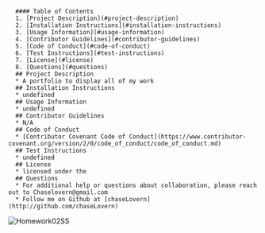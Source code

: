       #### Table of Contents
      1. [Project Description](#project-description)
      2. [Installation Instructions](#installation-instructions)
      3. [Usage Information](#usage-information)
      4. [Contributor Guidelines](#contributor-guidelines)
      5. [Code of Conduct](#code-of-conduct)
      6. [Test Instructions](#test-instructions)
      7. [License](#license)
      8. [Questions](#questions)
      ## Project Description
      * A portfolio to display all of my work
      ## Installation Instructions
      * undefined
      ## Usage Information
      * undefined
      ## Contributor Guidelines
      * N/A
      ## Code of Conduct
      * [Contributor Covenant Code of Conduct](https://www.contributor-covenant.org/version/2/0/code_of_conduct/code_of_conduct.md)
      ## Test Instructions
      * undefined
      ## License
      * licensed under the 
      ## Questions
      * For additional help or questions about collaboration, please reach out to Chaselovern@gmail.com
      * Follow me on Github at [chaseLovern](http://github.com/chaseLovern)

![Homework02SS](https://user-images.githubusercontent.com/82298315/116839071-16228980-ab8e-11eb-8db4-ccf54dbb5cee.png)
